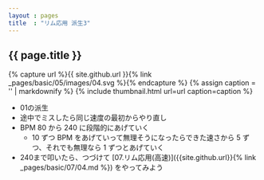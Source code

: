 ```yaml
---
layout : pages
title  : "リム応用 派生3"
---
```


## {{ page.title }}

{% capture url %}{{ site.github.url }}{% link _pages/basic/05/images/04.svg %}{% endcapture %}
{% assign caption = '' | markdownify %}
{% include thumbnail.html url=url caption=caption %}


* 01の派生
* 途中でミスしたら同じ速度の最初からやり直し
* BPM 80 から 240 に段階的にあげていく
  * 10 ずつ BPM をあげていって無理そうになったらできた速さから 5 ずつ、それでも無理なら 1 ずつとあげていく
* 240まで叩いたら、つづけて [07.リム応用(高速)]({{site.github.url}}{% link _pages/basic/07/04.md %}) をやってみよう